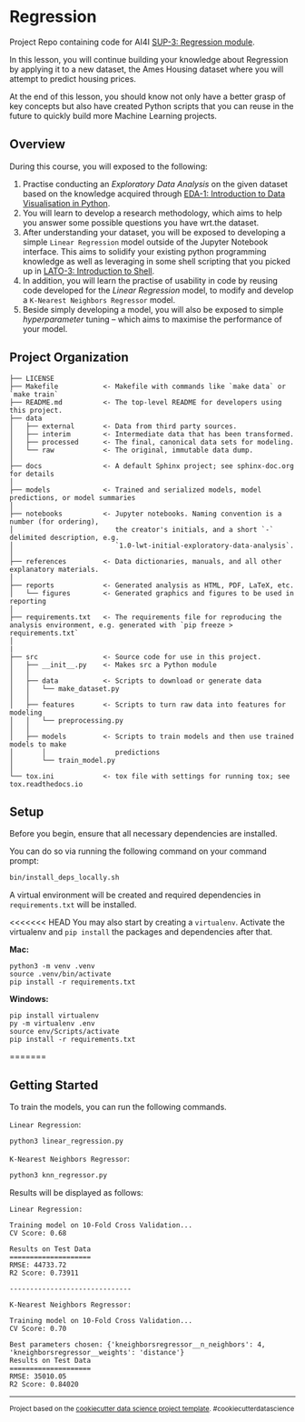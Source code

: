 Regression
==============================

Project Repo containing code for AI4I [SUP-3: Regression module](https://learn.aisingapore.org/courses/ai-for-industry-part-2/lessons/sup-3-regression/).

In this lesson, you will continue building your knowledge about Regression by applying it to a new dataset, the Ames Housing dataset where you will attempt to predict housing prices.

At the end of this lesson, you should know not only have a better grasp of key concepts but also have created Python scripts that you can reuse in the future to quickly build more Machine Learning projects.

Overview
------------
During this course, you will exposed to the following:

1. Practise conducting an *Exploratory Data Analysis* on the given dataset based on the knowledge acquired through [EDA-1: Introduction to Data Visualisation in Python](https://learn.datacamp.com/courses/introduction-to-data-visualization-with-seaborn).
2. You will learn to develop a research methodology, which aims to help you answer some possible questions you have wrt.the dataset.
3. After understanding your dataset, you will be exposed to developing a simple `Linear Regression` model outside of the Jupyter Notebook interface. This aims to solidify your existing python programming knowledge as well as leveraging in some shell scripting that you picked up in  [LATO-3: Introduction to Shell](https://learn.datacamp.com/courses/introduction-to-shell).
4. In addition, you will learn the practise of usability in code by reusing code developed for the *Linear Regression* model, to modify and develop a `K-Nearest Neighbors Regressor` model.
5. Beside simply developing a model, you will also be exposed to simple *hyperparameter* tuning – which aims to maximise the performance of your model.

Project Organization
------------

    ├── LICENSE
    ├── Makefile           <- Makefile with commands like `make data` or `make train`
    ├── README.md          <- The top-level README for developers using this project.
    ├── data
    │   ├── external       <- Data from third party sources.
    │   ├── interim        <- Intermediate data that has been transformed.
    │   ├── processed      <- The final, canonical data sets for modeling.
    │   └── raw            <- The original, immutable data dump.
    │
    ├── docs               <- A default Sphinx project; see sphinx-doc.org for details
    │
    ├── models             <- Trained and serialized models, model predictions, or model summaries
    │
    ├── notebooks          <- Jupyter notebooks. Naming convention is a number (for ordering),
    │                         the creator's initials, and a short `-` delimited description, e.g.
    │                         `1.0-lwt-initial-exploratory-data-analysis`.
    │
    ├── references         <- Data dictionaries, manuals, and all other explanatory materials.
    │
    ├── reports            <- Generated analysis as HTML, PDF, LaTeX, etc.
    │   └── figures        <- Generated graphics and figures to be used in reporting
    │
    ├── requirements.txt   <- The requirements file for reproducing the analysis environment, e.g. generated with `pip freeze > requirements.txt`
    │
    |
    ├── src                <- Source code for use in this project.
    │   ├── __init__.py    <- Makes src a Python module
    │   │
    │   ├── data           <- Scripts to download or generate data
    │   │   └── make_dataset.py
    │   │
    │   ├── features       <- Scripts to turn raw data into features for modeling
    │   │   └── preprocessing.py
    │   │
    │   ├── models         <- Scripts to train models and then use trained models to make
    │       │                 predictions
    │       └── train_model.py
    │
    └── tox.ini            <- tox file with settings for running tox; see tox.readthedocs.io

Setup
------------
Before you begin, ensure that all necessary dependencies are installed.

You can do so via running the following command on your command prompt:
```bash
bin/install_deps_locally.sh
```
A virtual environment will be created and required dependencies in `requirements.txt` will be installed.

<<<<<<< HEAD
You may also start by creating a `virtualenv`. Activate the virtualenv and `pip install` the packages and dependencies after that.

**Mac:**
```
python3 -m venv .venv
source .venv/bin/activate
pip install -r requirements.txt
```
**Windows:**
```
pip install virtualenv
py -m virtualenv .env
source env/Scripts/activate
pip install -r requirements.txt
```
=======

Getting Started
------------
To train the models, you can run the following commands.

`Linear Regression`:
```bash
python3 linear_regression.py
```

`K-Nearest Neighbors Regressor`:
```bash
python3 knn_regressor.py
```

Results will be displayed as follows:
```
Linear Regression:

Training model on 10-Fold Cross Validation...
CV Score: 0.68

Results on Test Data
====================
RMSE: 44733.72
R2 Score: 0.73911

------------------------------

K-Nearest Neighbors Regressor:

Training model on 10-Fold Cross Validation...
CV Score: 0.70

Best parameters chosen: {'kneighborsregressor__n_neighbors': 4, 'kneighborsregressor__weights': 'distance'}
Results on Test Data
====================
RMSE: 35010.05
R2 Score: 0.84020
```

--------

<p><small>Project based on the <a target="_blank" href="https://drivendata.github.io/cookiecutter-data-science/">cookiecutter data science project template</a>. #cookiecutterdatascience</small></p>
